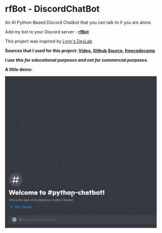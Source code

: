 <h1>rfBot - DiscordChatBot</h1>

An AI Python-Based Discord Chatbot that you can talk to if you are alone. 

Add my bot to your Discord server - <b>[rfBot](https://discord.com/api/oauth2/authorize?client_id=890168520883699722&amp;permissions=2048&amp;scope=bot)</b>

This project was inspired by [Lynn's DevLab](https://www.youtube.com/channel/UCZ2MeG5jTIqgzEMiByrIzsw) 

<b>Sources that I used for this project:<b> [Video](https://youtu.be/UjDpW_SOrlw), [Github Source](https://github.com/RuolinZheng08/twewy-discord-chatbot), [freecodecamp](https://www.freecodecamp.org/news/create-a-discord-bot-with-python/)
  
  <i>I use this for educational purposes and not for commercial purposes.</i>

<b>A little demo:</b>

<img src="demo.gif" width="500px" height="500px"/>
